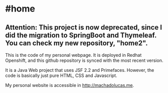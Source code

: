 #home
=============

## Attention: This project is now deprecated, since I did the migration to SpringBoot and Thymeleaf. You can check my new repository, "home2".

This is the code of my personal webpage. It is deployed in Redhat Openshift, and this github repository is synced with the most recent version.

It is a Java Web project that uses JSF 2.2 and Primefaces. However, the code is basically just pure HTML, CSS and Javascript.

My personal website is accessible in <a href="http://machadolucas.me">http://machadolucas.me</a>.
